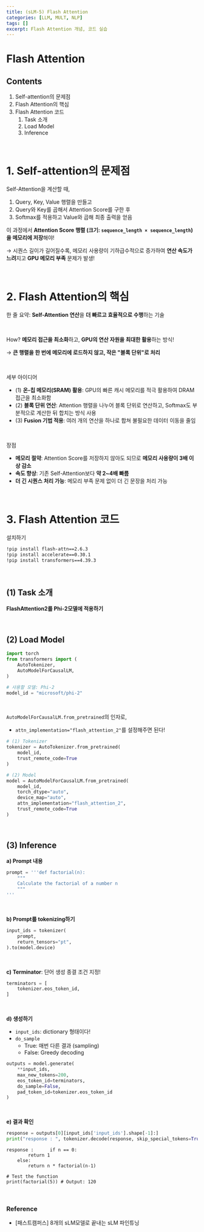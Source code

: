 ```yaml
---
title: (sLM-5) Flash Attention
categories: [LLM, MULT, NLP]
tags: []
excerpt: Flash Attention 개념, 코드 실습
---
```


<script src="https://cdn.mathjax.org/mathjax/latest/MathJax.js?config=TeX-AMS-MML_HTMLorMML" type="text/javascript"></script>
# Flash Attention

## Contents

1. Self-attention의 문제점
2. Flash Attention의 핵심
3. Flash Attention 코드
   1. Task 소개
   2. Load Model
   3. Inference

<br>

# 1. Self-attention의 문제점

Self-Attention을 계산할 때,

1. Query, Key, Value 행렬을 만들고
2. Query와 Key를 곱해서 Attention Score를 구한 후
3. Softmax를 적용하고 Value와 곱해 최종 출력을 얻음

이 과정에서 **Attention Score 행렬 (크기: `sequence_length × sequence_length`)을 메모리에 저장**해야!

$\rightarrow$ 시퀀스 길이가 길어질수록, 메모리 사용량이 기하급수적으로 증가하여 **연산 속도가 느려**지고 **GPU 메모리 부족** 문제가 발생!

<br>

# 2. Flash Attention의 핵심

한 줄 요약: **Self-Attention 연산**을 **더 빠르고 효율적으로 수행**하는 기술

<br>

How?  **메모리 접근을 최소화**하고, **GPU의 연산 자원을 최대한 활용**하는 방식!

$\rightarrow$ **큰 행렬을 한 번에 메모리에 로드하지 않고, 작은 "블록 단위"로 처리**

<br>

세부 아이디어

- (1) **온-칩 메모리(SRAM) 활용**: GPU의 빠른 캐시 메모리를 적극 활용하여 DRAM 접근을 최소화함
- (2) **블록 단위 연산**: Attention 행렬을 나누어 블록 단위로 연산하고, Softmax도 부분적으로 계산한 뒤 합치는 방식 사용
- (3) **Fusion 기법 적용**: 여러 개의 연산을 하나로 합쳐 불필요한 데이터 이동을 줄임

<br>

장점

- **메모리 절약**: Attention Score를 저장하지 않아도 되므로 **메모리 사용량이 3배 이상 감소**
- **속도 향상**: 기존 Self-Attention보다 **약 2~4배 빠름**
- **더 긴 시퀀스 처리 가능**: 메모리 부족 문제 없이 더 긴 문장을 처리 가능

<br>

# 3. Flash Attention 코드

설치하기

```bash
!pip install flash-attn==2.6.3
!pip install accelerate==0.30.1
!pip install transformers==4.39.3
```

<br>

## (1) Task 소개

**FlashAttention2를 Phi-2모델에 적용하기**

<br>

## (2) Load Model

```python
import torch
from transformers import (
    AutoTokenizer,
    AutoModelForCausalLM,
)
```

```python
# 사용할 모델: Phi-2
model_id = "microsoft/phi-2"
```

<br>

`AutoModelForCausalLM.from_pretrained`의 인자로,

- `attn_implementation="flash_attention_2"`를 설정해주면 된다!

```python
# (1) Tokenizer
tokenizer = AutoTokenizer.from_pretrained(
    model_id,
    trust_remote_code=True  
)

# (2) Model
model = AutoModelForCausalLM.from_pretrained(
    model_id,
    torch_dtype="auto",                        
    device_map="auto",                        
    attn_implementation="flash_attention_2",
    trust_remote_code=True
)
```

<br>

## (3) Inference

**a) Prompt 내용**

```python
prompt = '''def factorial(n):
    """
    Calculate the factorial of a number n
    """
'''
```

<br>

**b) Prompt를 tokenizing하기**

```python
input_ids = tokenizer(
    prompt,
    return_tensors="pt",         
).to(model.device)           
```

<br>

**c) Terminator**: 단어 생성 종결 조건 지정!

```python
terminators = [
    tokenizer.eos_token_id,
]
```

<br>

**d) 생성하기**

- `input_ids`: dictionary 형태이다!
- `do_sample`
  - True: 매번 다른 결과 (sampling)
  - False: Greedy decoding

```python
outputs = model.generate(
    **input_ids,  
    max_new_tokens=200,   
    eos_token_id=terminators,
    do_sample=False,    
    pad_token_id=tokenizer.eos_token_id  
)
```

<br>

**e) 결과 확인**

```python
response = outputs[0][input_ids['input_ids'].shape[-1]:]
print("response : ", tokenizer.decode(response, skip_special_tokens=True))
```

```
response :      if n == 0:
        return 1
    else:
        return n * factorial(n-1)

# Test the function
print(factorial(5)) # Output: 120
```

<br>

### Reference

- [패스트캠퍼스] 8개의 sLM모델로 끝내는 sLM 파인튜닝

